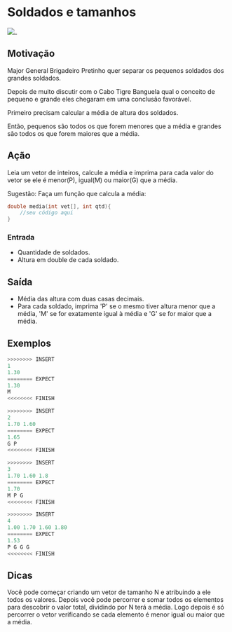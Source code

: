 # Soldados e tamanhos

![_](https://raw.githubusercontent.com/qxcodefup/arcade/master/base/pmg/cover.jpg)

## Motivação

Major General Brigadeiro Pretinho quer separar os pequenos soldados dos grandes soldados.

Depois de muito discutir com o Cabo Tigre Banguela qual o conceito de pequeno e grande eles chegaram em uma conclusão favorável.

Primeiro precisam calcular a média de altura dos soldados.

Então, pequenos são todos os que forem menores que a média e grandes são todos os que forem maiores que a média.

## Ação

Leia um vetor de inteiros, calcule a média e imprima para cada valor do vetor se ele é menor(P), igual(M) ou maior(G) que a média.  
  
Sugestão: Faça um função que calcula a média:  

```c
double media(int vet[], int qtd){  
    //seu código aqui
}  
```

### Entrada

* Quantidade de soldados.
* Altura em double de cada soldado.  

## Saída

* Média das altura com duas casas decimais.
* Para cada soldado, imprima 'P' se o mesmo tiver altura menor que a média, 'M' se for exatamente igual à média e 'G' se for maior que a média.  

## Exemplos

``` py
>>>>>>>> INSERT
1
1.30
======== EXPECT
1.30
M
<<<<<<<< FINISH
```

```py
>>>>>>>> INSERT
2
1.70 1.60
======== EXPECT
1.65
G P
<<<<<<<< FINISH
```

```py
>>>>>>>> INSERT
3
1.70 1.60 1.8
======== EXPECT
1.70
M P G
<<<<<<<< FINISH
```

```py
>>>>>>>> INSERT
4
1.00 1.70 1.60 1.80
======== EXPECT
1.53
P G G G
<<<<<<<< FINISH
```

## Dicas

Você pode começar criando um vetor de tamanho N e atribuindo a ele todos os valores.
Depois você pode percorrer e somar todos os elementos para descobrir o valor total, dividindo por N terá a média. Logo depois é só percorrer o vetor verificando se cada elemento é menor igual ou maior que a média.
